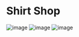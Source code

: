 # Shirt Shop
![image](https://user-images.githubusercontent.com/71343747/207151597-b0055ebb-120d-43aa-a327-b810e01238e6.png)
![image](https://user-images.githubusercontent.com/71343747/207151681-4714f50a-48ab-4d91-83da-2f7dd02f4bda.png)
![image](https://user-images.githubusercontent.com/71343747/207151734-a3f2387d-5ea2-444d-a950-de72408b634c.png)
